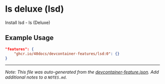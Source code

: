 
# ls deluxe (lsd)

Install lsd - ls (Deluxe)

## Example Usage

```json
"features": {
    "ghcr.io/40docs/devcontainer-features/lsd:0": {}
}
```





---

_Note: This file was auto-generated from the [devcontainer-feature.json](https://github.com/40docs/devcontainer-features/blob/main/src/lsd/devcontainer-feature.json).  Add additional notes to a `NOTES.md`._
